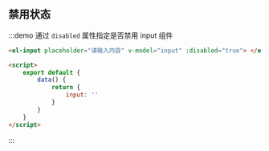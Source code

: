 ## 禁用状态

:::demo 通过 `disabled` 属性指定是否禁用 input 组件

```html
<el-input placeholder="请输入内容" v-model="input" :disabled="true"> </el-input>

<script>
	export default {
		data() {
			return {
				input: ''
			}
		}
	}
</script>
```

:::
